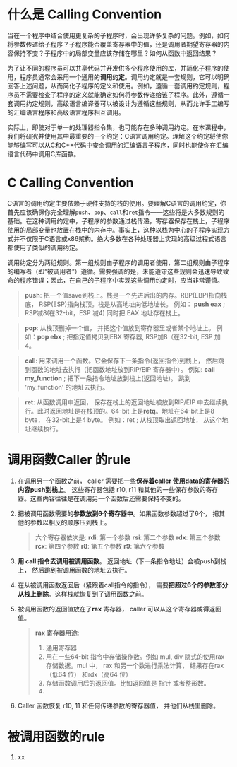 # 什么是 Calling Convention

当在一个程序中结合使用更复杂的子程序时，会出现许多复杂的问题。例如，如何将参数传递给子程序？子程序能否覆盖寄存器中的值，还是调用者期望寄存器的内容保持不变？子程序中的局部变量应该存储在哪里？如何从函数中返回结果？

为了让不同的程序员可以共享代码并开发供多个程序使用的库，并简化子程序的使用，程序员通常会采用一个通用的**调用约定**。调用约定就是一套规则，它可以明确回答上述问题，从而简化子程序的定义和使用。例如，遵循一套调用约定规则，程序员不需要检查子程序的定义就能确定如何将参数传递给该子程序。此外，遵循一套调用约定规则，高级语言编译器可以被设计为遵循这些规则，从而允许手工编写的汇编语言程序和高级语言程序相互调用。

实际上，即使对于单一的处理器指令集，也可能存在多种调用约定。在本课程中，我们将研究并使用其中最重要的一个约定：C语言调用约定。理解这个约定将使你能够编写可以从C和C++代码中安全调用的汇编语言子程序，同时也能使你在汇编语言代码中调用C库函数。

# C Calling Convention
C语言的调用约定主要依赖于硬件支持的栈的使用。要理解C语言的调用约定，你首先应该确保你完全理解`push`、`pop`、`call`和`ret`指令——这些将是大多数规则的基础。在这种调用约定中，子程序的参数通过栈传递，寄存器保存在栈上，子程序使用的局部变量也放置在栈中的内存中。事实上，这种以栈为中心的子程序实现方式并不仅限于C语言或x86架构。绝大多数在各种处理器上实现的高级过程式语言都使用了类似的调用约定。

调用约定分为两组规则。第一组规则由子程序的调用者使用，第二组规则由子程序的编写者（即“被调用者”）遵循。需要强调的是，未能遵守这些规则会迅速导致致命的程序错误；因此，在自己的子程序中实现这些调用约定时，应当非常谨慎。
> **push**: 把一个值save到栈上。栈是一个先进后出的内存。RBP(EBP)指向栈底， RSP(ESP)指向栈顶。栈是从高地址向低地址长。
> 例如： **push eax**  ; RSP减8(在32-bit，ESP 减4) 同时把 EAX 地址存在栈上。

> **pop**: 从栈顶删掉一个值， 并把这个值放到寄存器里或者某个地址上。
> 例如：**pop ebx**  ; 把指定值拷贝到EBX 寄存器, RSP加8（在32-bit, ESP 加4。

> **call**: 用来调用一个函数。它会保存下一条指令(返回指令)到栈上， 然后跳到函数的地址去执行（把函数地址放到RIP/EIP 寄存器中）。
> 例如: **call my_function**  ; 把下一条指令地址放到栈上(返回地址)。 跳到 'my_function' 的地址去执行。

> **ret**: 从函数调用中返回， 保存在栈上的返回地址被放到RIP/EIP 中去继续执行。此时返回地址是在栈顶的。64-bit 上是**retq**。地址在64-bit上是8 byte， 在32-bit上是4 byte。
> 例如：ret  ; 从栈顶取出返回地址， 从这个地址继续执行。


# 调用函数Caller 的rule
1.  在调用另一个函数之前， caller 需要把一些**保存着caller 使用data的寄存器的内容push到栈上**。 这些寄存器包括 r10, r11 和其他的一些保存参数的寄存器。这些内容往往是在调用另一个函数后还需要保持不变的。
2.  把被调用函数需要的**参数放到6个寄存器中**。如果函数参数超过了6个， 把其他的参数以相反的顺序压到栈上。
	> 六个寄存器依次是:
	> **rdi**: 第一个参数
	> **rsi**: 第二个参数
	> **rdx**: 第三个参数
	> **rcx**: 第四个参数
	> **r8**: 第五个参数
	> **r9**: 第六个参数

3.  **用 call 指令去调用被调用函数**。 返回地址（下一条指令地址）会被push到栈上， 然后跳到被调用函数的地址去执行。
4. 在从被调用函数返回后（紧跟着call指令的指令）， 需要**把超过6个的参数部分从栈上删除**。这样栈就恢复到了调用函数之前。
5. 被调用函数的返回值放在了**rax** 寄存器， caller 可以从这个寄存器或得返回值。

	> **rax 寄存器用途**:
	> 1. 通用寄存器
	> 2. 用在一些64-bit 指令中存储操作数。例如 mul, div 隐式的使用rax 存储数据。mul 中， rax 和另一个数进行乘法计算， 结果存在rax（低64 位） 和rdx（高64 位）
	> 3. 存储函数调用后的返回值。比如返回值是 指针 或者整形数。
	> 4. 
7. Caller 函数恢复 r10, 11 和任何传递参数的寄存器值， 并他们从栈里删除。

# 被调用函数的rule
1. xx
<!--stackedit_data:
eyJoaXN0b3J5IjpbLTE5MzM2MDQwMDAsLTIzNDk1NzEwMSwtNT
c1OTY3OTMwLDE2ODQyMzY4MTAsMTM2NzYzODQ3MywtMjY3MjA0
NDUwLC0xMzI3NzkyODE2LC01NjI1NjkxMjAsMjExNjY2OTk4Ml
19
-->